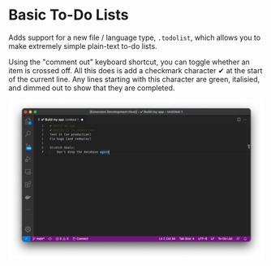 # Basic To-Do Lists

Adds support for a new file / language type, `.todolist`, which allows you to make extremely simple plain-text to-do lists.

Using the "comment out" keyboard shortcut, you can toggle whether an item is crossed off. All this does is add a checkmark character ✔ at the start of the current line. Any lines starting with this character are green, italisied, and dimmed out to show that they are completed.

![](https://raw.githubusercontent.com/oparisblue/vscode-basic-todolist/main/example.png)